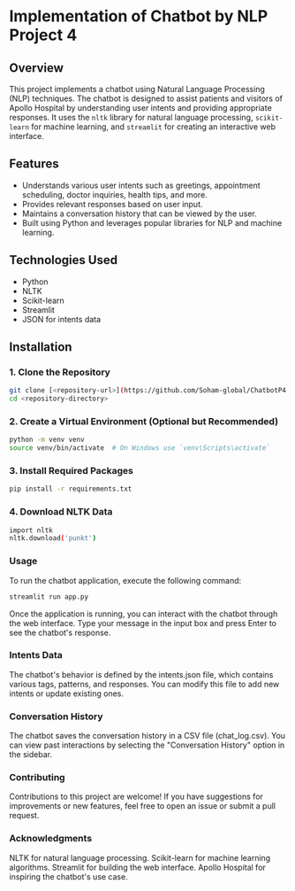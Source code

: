# Implementation of Chatbot by NLP Project 4

## Overview
This project implements a chatbot using Natural Language Processing (NLP) techniques. The chatbot is designed to assist patients and visitors of Apollo Hospital by understanding user intents and providing appropriate responses. It uses the `nltk` library for natural language processing, `scikit-learn` for machine learning, and `streamlit` for creating an interactive web interface.

## Features
- Understands various user intents such as greetings, appointment scheduling, doctor inquiries, health tips, and more.
- Provides relevant responses based on user input.
- Maintains a conversation history that can be viewed by the user.
- Built using Python and leverages popular libraries for NLP and machine learning.

## Technologies Used
- Python
- NLTK
- Scikit-learn
- Streamlit
- JSON for intents data

## Installation

### 1. Clone the Repository
```bash
git clone [<repository-url>](https://github.com/Soham-global/ChatbotP4.git)
cd <repository-directory>
```

### 2. Create a Virtual Environment (Optional but Recommended)
```bash
python -m venv venv
source venv/bin/activate  # On Windows use `venv\Scripts\activate`
```

### 3. Install Required Packages
```bash
pip install -r requirements.txt
```

### 4. Download NLTK Data
```bash
import nltk
nltk.download('punkt')
```

### Usage
To run the chatbot application, execute the following command:
```bash
streamlit run app.py
```

Once the application is running, you can interact with the chatbot through the web interface. Type your message in the input box and press Enter to see the chatbot's response.

### Intents Data
The chatbot's behavior is defined by the intents.json file, which contains various tags, patterns, and responses. You can modify this file to add new intents or update existing ones.

### Conversation History
The chatbot saves the conversation history in a CSV file (chat_log.csv). You can view past interactions by selecting the "Conversation History" option in the sidebar.

### Contributing
Contributions to this project are welcome! If you have suggestions for improvements or new features, feel free to open an issue or submit a pull request.

### Acknowledgments
NLTK for natural language processing.
Scikit-learn for machine learning algorithms.
Streamlit for building the web interface.
Apollo Hospital for inspiring the chatbot's use case.








